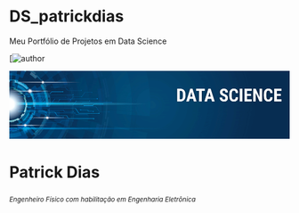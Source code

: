 # DS_patrickdias

Meu Portfólio de Projetos em Data Science

[![author](https://www.linkedin.com/in/patrickdias1/)

<p align="center">
  <img src="banner.png" >
</p>

# Patrick Dias
<sub>*Engenheiro Físico com habilitação em Engenharia Eletrônica* </sub>
